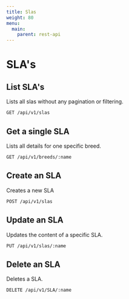 ```yaml
---
title: Slas
weight: 80
menu:
  main:
    parent: rest-api
---
```


# SLA's

## List SLA's

Lists all slas without any pagination or filtering.

    GET /api/v1/slas

## Get a single SLA

Lists all details for one specific breed.

    GET /api/v1/breeds/:name

## Create an SLA

Creates a new SLA

    POST /api/v1/slas   

## Update an SLA

Updates the content of a specific SLA.

    PUT /api/v1/slas/:name

## Delete an SLA

Deletes a SLA.        

    DELETE /api/v1/SLA/:name


